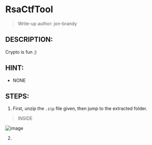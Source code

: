 # RsaCtfTool
> Write-up author: jon-brandy
## DESCRIPTION:
Crypto is fun ;)
## HINT:
- NONE
## STEPS:
1. First, unzip the `.zip` file given, then jump to the extracted folder.

> INSIDE

![image](https://user-images.githubusercontent.com/70703371/209172599-62d1f2b0-f846-479c-961a-3aa77406577b.png)


2. 

